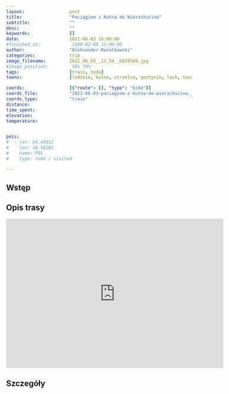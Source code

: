 ```yaml
---
layout:                 post
title:                  "Pociągiem z Kutna do Wierzchucina"
subtitle:               ""
desc:                   ""
keywords:               []
date:                   2021-06-03 16:00:00
#finished_at:            2100-02-09 12:00:00
author:                 "Aleksander Kwiatkowski"
categories:             trip
image_filename:         2021_06_03__12_54__6039569.jpg
#image_position:         50% 70%
tags:                   [train, todo]
towns:                  [lodzkie, kutno, strzelce, gostynin, lack, nowy_duniow, plock, stara_biala, bielsk, gozdowo, sierpc, szczutowo, rogowo_rypinski, rypin, osiek, brodnica, bobrowo, zbiczno, jablonowo_pomorskie, swiecie_nad_osa, gruta, grudziadz, dragacz, jezewo, drzycim, lniano, cekcyn]

coords:                 [{"route": [], "type": "hike"}]
coords_file:            "2021-06-03-pociagiem-z-kutna-do-wierzchucina.json"
coords_type:            "train"
distance:               
time_spent:             
elevation:              
temperature:            


pois:
#  - lat: 54.45911
#    lon: 18.56281
#    name: POI
#    type: todo / visited

---
```



## Wstęp

## Opis trasy

<iframe height='405' width='590' frameborder='0' allowtransparency='true' scrolling='no' src='https://www.strava.com/activities/5419945397/embed/7ae9374cbd50c1a0dc1709a382889f73e1a21803'></iframe>

## Szczegóły
